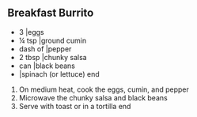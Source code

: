 ## Breakfast Burrito

- 3 |eggs
- ¼ tsp |ground cumin
- dash of |pepper
- 2 tbsp |chunky salsa
- can |black beans
- |spinach (or lettuce)
end

1. On medium heat, cook the eggs, cumin, and pepper
2. Microwave the chunky salsa and black beans
3. Serve with toast or in a tortilla
end